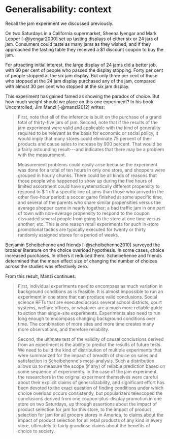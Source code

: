 # Generalisability: context

Recall the jam experiment we discussed previously.

On two Saturdays in a California supermarket, Sheena Iyengar and Mark Lepper [-@iyengar2000] set up tasting displays of either six or 24 jars of jam. Consumers could taste as many jams as they wished, and if they approached the tasting table they received a \$1 discount coupon to buy the jam.

For attracting initial interest, the large display of 24 jams did a better job, with 60 per cent of people who passed the display stopping. Forty per cent of people stopped at the six jam display. But only three per cent of those who stopped at the 24 jam display purchased any of the jam, compared with almost 30 per cent who stopped at the six jam display.

This experiment has gained famed as showing the paradox of choice. But how much weight should we place on this one experiment? In his book Uncontrolled, Jim Manzi [-@manzi2012] writes:

> First, note that all of the inference is built on the purchase of a grand total of thirty-five jars of jam. Second, note that if the results of the jam experiment were valid and applicable with the kind of generality required to be relevant as the basis for economic or social policy, it would imply that many stores could eliminate 75 percent of their products and cause sales to increase by 900 percent. That would be a fairly astounding result---and indicates that there may be a problem with the measurement.
>
> Measurement problems could easily arise because the experiment was done for a total of ten hours in only one store, and shoppers were grouped in hourly chunks. There could be all kinds of reasons that those people who happened to show up during the five hours of limited assortment could have systematically different propensity to respond to \$ 1 off a specific line of jams than those who arrived in the other five-hour period: a soccer game finished at some specific time, and several of the parents who share similar propensities versus the average shopper came in nearly together; a bad traffic jam in one part of town with non-average propensity to respond to the coupon dissuaded several people from going to the store at one time versus another; etc. This is one reason retail experiments for such in-store promotional tactics are typically executed for twenty or thirty randomly assigned stores for a period of weeks.

Benjamin Scheibehenne and friends [-@scheibehenne2010] surveyed the broader literature on the choice overload hypothesis. In some cases, choice increased purchases. In others it reduced them. Scheibehenne and friends determined that the mean effect size of changing the number of choices across the studies was effectively zero.

From this result, Manzi continues:

> First, individual experiments need to encompass as much variation in background conditions as is feasible. It is almost impossible to run an experiment in one store that can produce valid conclusions. Social science RFTs that are executed across several school districts, court systems, welfare offices, or whatever are a much more reliable guide to action than single-site experiments. Experiments also need to run long enough to encompass changing background conditions over time. The combination of more sites and more time creates many more observations, and therefore reliability.
>
> Second, the ultimate test of the validity of causal conclusions derived from an experiment is the ability to predict the results of future tests. We need to build the kind of distribution of multiple experiments that were summarized for the impact of breadth of choice on sales and satisfaction in Scheibehenne's meta-analysis. Such a distribution allows us to measure the scope (if any) of reliable prediction based on some sequence of experiments. In the case of the jam experiment, the researchers in the original experiment themselves were careful about their explicit claims of generalizability, and significant effort has been devoted to the exact question of finding conditions under which choice overload occurs consistently, but popularizers telescoped the conclusions derived from one coupon-plus-display promotion in one store on two Saturdays, up through assertions about the impact of product selection for jam for this store, to the impact of product selection for jam for all grocery stores in America, to claims about the impact of product selection for all retail products of any kind in every store, ultimately to fairly grandiose claims about the benefits of choice to society.